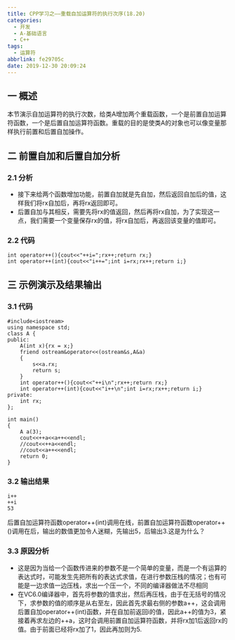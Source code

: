 ```yaml
---
title: CPP学习之——重载自加运算符的执行次序(18.20)
categories:
  - 开发
  - A-基础语言
  - C++
tags:
  - 运算符
abbrlink: fe29705c
date: 2019-12-30 20:09:24
---
```

## 一 概述

本节演示自加运算符的执行次数，给类A增加两个重载函数，一个是前置自加运算符函数，一个是后置自加运算符函数。重载的目的是使类A的对象也可以像变量那样执行前置和后置自加操作。   

<!--more-->

## 二 前置自加和后置自加分析
### 2.1 分析
* 接下来给两个函数增加功能，前置自加就是先自加，然后返回自加后的值，这样我们将rx自加后，再将rx返回即可。
* 后置自加与其相反，需要先将rx的值返回，然后再将rx自加，为了实现这一点，我们需要一个变量保存rx的值，将rx自加后，再返回该变量的值即可。

### 2.2 代码

```
int operator++(){cout<<"++i=";rx++;return rx;}
int operator++(int){cout<<"i++=";int i=rx;rx++;return i;}
```

## 三 示例演示及结果输出

### 3.1 代码

```
#include<iostream>
using namespace std;
class A {
public:
	A(int x){rx = x;}
	friend ostream&operator<<(ostream&s,A&a)
	{
		s<<a.rx;
		return s;
	}
	int operator++(){cout<<"++i\n";rx++;return rx;}
	int operator++(int){cout<<"i++\n";int i=rx;rx++;return i;}
private:
	int rx;
};

int main() 
{
	A a(3);
	cout<<++a<<a++<<endl;
	//cout<<++a<<endl;
	//cout<<a++<<endl;
	return 0;
}
```

### 3.2 输出结果

```
i++
++i
53
```

后置自加运算符函数operator++(int)调用在线，前置自加运算符函数operator++()调用在后，输出的数值更加令人迷糊，先输出5，后输出3.这是为什么？

### 3.3 原因分析

* 这是因为当给一个函数传进来的参数不是一个简单的变量，而是一个有运算的表达式时，可能发生先把所有的表达式求值，在进行参数压栈的情况；也有可能是一边求值一边压栈，求出一个压一个，不同的编译器做法不尽相同
* 在VC6.0编译器中，首先将参数的值求出，然后再压栈，由于在无括号的情况下，求参数的值的顺序是从右至左，因此首先求最右侧的参数a++，这会调用后置自加operator++(int)函数，并在自加前返回i的值，因此a++的值为3，紧接着再求左边的++a，这时会调用前置自加运算符函数，并将rx加1后返回rx的值。由于前面已经将rx加了1，因此再加则为5.